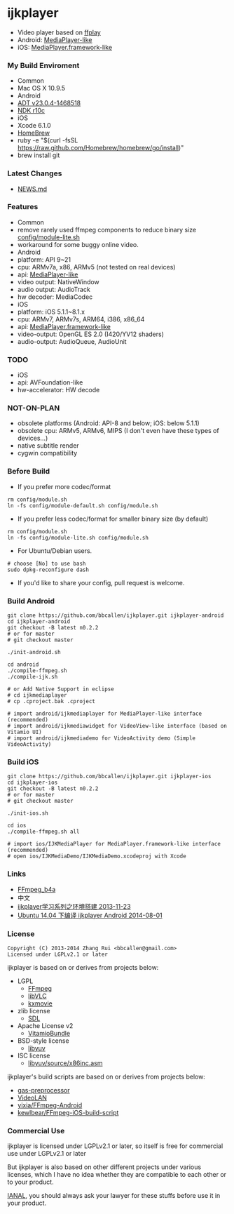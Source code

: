 ijkplayer
=========
- Video player based on [ffplay](http://ffmpeg.org)
 - Android: [MediaPlayer-like](android/ijkmediaplayer/src/tv/danmaku/ijk/media/player/AbstractMediaPlayer.java)
 - iOS: [MediaPlayer.framework-like](ios/IJKMediaPlayer/IJKMediaPlayer/IJKMediaPlayback.h)

### My Build Enviroment
- Common
 - Mac OS X 10.9.5
- Android
 - [ADT v23.0.4-1468518](http://developer.android.com/sdk/index.html)
 - [NDK r10c](http://developer.android.com/tools/sdk/ndk/index.html)
- iOS
 - Xcode 6.1.0
- [HomeBrew](http://brew.sh)
 - ruby -e "$(curl -fsSL https://raw.github.com/Homebrew/homebrew/go/install)"
 - brew install git

### Latest Changes
- [NEWS.md](NEWS.md)

### Features
- Common
 - remove rarely used ffmpeg components to reduce binary size [config/module-lite.sh](config/module-lite.sh)
 - workaround for some buggy online video.
- Android
 - platform: API 9~21
 - cpu: ARMv7a, x86, ARMv5 (not tested on real devices)
 - api: [MediaPlayer-like](android/ijkmediaplayer/src/tv/danmaku/ijk/media/player/IMediaPlayer.java)
 - video output: NativeWindow
 - audio output: AudioTrack
 - hw decoder: MediaCodec
- iOS
 - platform: iOS 5.1.1~8.1.x
 - cpu: ARMv7, ARMv7s, ARM64, i386, x86_64
 - api: [MediaPlayer.framework-like](ios/IJKMediaPlayer/IJKMediaPlayer/IJKMediaPlayback.h)
 - video-output: OpenGL ES 2.0 (I420/YV12 shaders)
 - audio-output: AudioQueue, AudioUnit

### TODO
- iOS
 - api: AVFoundation-like
 - hw-accelerator: HW decode

### NOT-ON-PLAN
- obsolete platforms (Android: API-8 and below; iOS: below 5.1.1)
- obsolete cpu: ARMv5, ARMv6, MIPS (I don't even have these types of devices…)
- native subtitle render
- cygwin compatibility

### Before Build
- If you prefer more codec/format
```
rm config/module.sh
ln -fs config/module-default.sh config/module.sh
```

- If you prefer less codec/format for smaller binary size (by default)
```
rm config/module.sh
ln -fs config/module-lite.sh config/module.sh
```

- For Ubuntu/Debian users.
```
# choose [No] to use bash
sudo dpkg-reconfigure dash
```

- If you'd like to share your config, pull request is welcome.

### Build Android
```
git clone https://github.com/bbcallen/ijkplayer.git ijkplayer-android
cd ijkplayer-android
git checkout -B latest n0.2.2
# or for master
# git checkout master

./init-android.sh

cd android
./compile-ffmpeg.sh
./compile-ijk.sh

# or Add Native Support in eclipse
# cd ijkmediaplayer
# cp .cproject.bak .cproject

# import android/ijkmediaplayer for MediaPlayer-like interface (recommended)
# import android/ijkmediawidget for VideoView-like interface (based on Vitamio UI)
# import android/ijkmediademo for VideoActivity demo (Simple VideoActivity)
```


### Build iOS
```
git clone https://github.com/bbcallen/ijkplayer.git ijkplayer-ios
cd ijkplayer-ios
git checkout -B latest n0.2.2
# or for master
# git checkout master

./init-ios.sh

cd ios
./compile-ffmpeg.sh all

# import ios/IJKMediaPlayer for MediaPlayer.framework-like interface (recommended)
# open ios/IJKMediaDemo/IJKMediaDemo.xcodeproj with Xcode
```


### Links
- [FFmpeg_b4a](http://www.basic4ppc.com/android/forum/threads/ffmpeg_b4a-a-ffmpeg-library-for-b4a-decoding-streaming.44476/)
- 中文
 - [ijkplayer学习系列之环境搭建 2013-11-23](http://blog.csdn.net/nfer_zhuang/article/details/16905755)
 - [Ubuntu 14.04 下编译 ijkplayer Android 2014-08-01](http://xqq.0ginr.com/ijkplayer-build/#more-134)

### License

```
Copyright (C) 2013-2014 Zhang Rui <bbcallen@gmail.com> 
Licensed under LGPLv2.1 or later
```

ijkplayer is based on or derives from projects below:
- LGPL
  - [FFmpeg](http://git.videolan.org/?p=ffmpeg.git)
  - [libVLC](http://git.videolan.org/?p=vlc.git)
  - [kxmovie](https://github.com/kolyvan/kxmovie)
- zlib license
  - [SDL](http://www.libsdl.org)
- Apache License v2
  - [VitamioBundle](https://github.com/yixia/VitamioBundle)
- BSD-style license
  - [libyuv](https://code.google.com/p/libyuv/)
- ISC license
  - [libyuv/source/x86inc.asm](https://code.google.com/p/libyuv/source/browse/trunk/source/x86inc.asm)

ijkplayer's build scripts are based on or derives from projects below:
- [gas-preprocessor](http://git.libav.org/?p=gas-preprocessor.git)
- [VideoLAN](http://git.videolan.org)
- [yixia/FFmpeg-Android](https://github.com/yixia/FFmpeg-Android)
- [kewlbear/FFmpeg-iOS-build-script](http://github.com/kewlbear/FFmpeg-iOS-build-script) 

### Commercial Use
ijkplayer is licensed under LGPLv2.1 or later, so itself is free for commercial use under LGPLv2.1 or later

But ijkplayer is also based on other different projects under various licenses, which I have no idea whether they are compatible to each other or to your product.

[IANAL](http://en.wikipedia.org/wiki/IANAL), you should always ask your lawyer for these stuffs before use it in your product.
